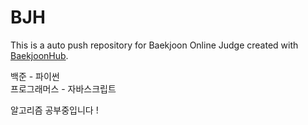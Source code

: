 # BJH
This is a auto push repository for Baekjoon Online Judge created with [BaekjoonHub](https://github.com/BaekjoonHub/BaekjoonHub).

백준 - 파이썬
<br>
프로그래머스 - 자바스크립트

알고리즘 공부중입니다 !
